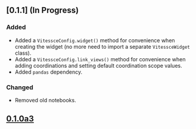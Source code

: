 
## [0.1.1] (In Progress)

### Added
- Added a `VitessceConfig.widget()` method for convenience when creating the widget (no more need to import a separate `VitessceWidget` class).
- Added a `VitessceConfig.link_views()` method for convenience when adding coordinations and setting default coordination scope values.
- Added `pandas` dependency.

### Changed
- Removed old notebooks.


## [0.1.0a3](https://pypi.org/project/vitessce/0.1.0a3/)
